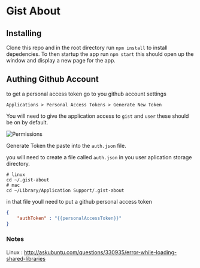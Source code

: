# Gist About

## Installing

Clone this repo and in the root directory run `npm install` to install depedencies. To then startup the app run `npm start` this should open up the window and display a new page for the app.

## Authing Github Account

to get a personal access token go to you github account settings 

```
Applications > Personal Access Tokens > Generate New Token
``` 

You will need to give the application access to `gist` and `user` these should be on by default.

![Permissions](https://photos-3.dropbox.com/t/0/AABFEDTXmSvaI8OZ_d2JL4iCfuJK7laXEyo_iSRalD1b8Q/12/14615376/png/1024x768/3/1395633600/0/2/Screenshot%20from%202014-03-23%2018%3A41%3A49.png/ra_hm-dIBksjn8reXOA_Ty9cMZaz135e3aw82nKG9is)

Generate Token the paste into the `auth.json` file.

you will need to create a file called `auth.json` in you user aplication storage directory. 

```
# linux
cd ~/.gist-about
# mac
cd ~/Library/Application Support/.gist-about
```

in that file youll need to put a github personal access token
```json
{
	"authToken" : "{{personalAccessToken}}"
}
```


### Notes

Linux : http://askubuntu.com/questions/330935/error-while-loading-shared-libraries


